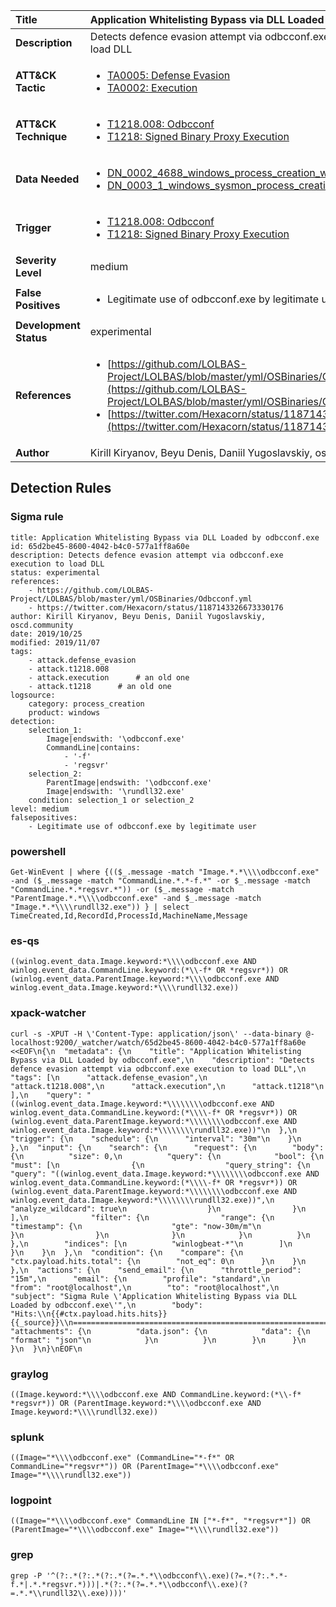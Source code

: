 | Title                    | Application Whitelisting Bypass via DLL Loaded by odbcconf.exe       |
|:-------------------------|:------------------|
| **Description**          | Detects defence evasion attempt via odbcconf.exe execution to load DLL |
| **ATT&amp;CK Tactic**    |  <ul><li>[TA0005: Defense Evasion](https://attack.mitre.org/tactics/TA0005)</li><li>[TA0002: Execution](https://attack.mitre.org/tactics/TA0002)</li></ul>  |
| **ATT&amp;CK Technique** | <ul><li>[T1218.008: Odbcconf](https://attack.mitre.org/techniques/T1218.008)</li><li>[T1218: Signed Binary Proxy Execution](https://attack.mitre.org/techniques/T1218)</li></ul>  |
| **Data Needed**          | <ul><li>[DN_0002_4688_windows_process_creation_with_commandline](../Data_Needed/DN_0002_4688_windows_process_creation_with_commandline.md)</li><li>[DN_0003_1_windows_sysmon_process_creation](../Data_Needed/DN_0003_1_windows_sysmon_process_creation.md)</li></ul>  |
| **Trigger**              | <ul><li>[T1218.008: Odbcconf](../Triggers/T1218.008.md)</li><li>[T1218: Signed Binary Proxy Execution](../Triggers/T1218.md)</li></ul>  |
| **Severity Level**       | medium |
| **False Positives**      | <ul><li>Legitimate use of odbcconf.exe by legitimate user</li></ul>  |
| **Development Status**   | experimental |
| **References**           | <ul><li>[https://github.com/LOLBAS-Project/LOLBAS/blob/master/yml/OSBinaries/Odbcconf.yml](https://github.com/LOLBAS-Project/LOLBAS/blob/master/yml/OSBinaries/Odbcconf.yml)</li><li>[https://twitter.com/Hexacorn/status/1187143326673330176](https://twitter.com/Hexacorn/status/1187143326673330176)</li></ul>  |
| **Author**               | Kirill Kiryanov, Beyu Denis, Daniil Yugoslavskiy, oscd.community |


## Detection Rules

### Sigma rule

```
title: Application Whitelisting Bypass via DLL Loaded by odbcconf.exe
id: 65d2be45-8600-4042-b4c0-577a1ff8a60e
description: Detects defence evasion attempt via odbcconf.exe execution to load DLL
status: experimental
references:
    - https://github.com/LOLBAS-Project/LOLBAS/blob/master/yml/OSBinaries/Odbcconf.yml
    - https://twitter.com/Hexacorn/status/1187143326673330176
author: Kirill Kiryanov, Beyu Denis, Daniil Yugoslavskiy, oscd.community
date: 2019/10/25
modified: 2019/11/07
tags:
    - attack.defense_evasion
    - attack.t1218.008
    - attack.execution      # an old one
    - attack.t1218      # an old one
logsource:
    category: process_creation
    product: windows
detection:
    selection_1:
        Image|endswith: '\odbcconf.exe'
        CommandLine|contains:
            - '-f'
            - 'regsvr'
    selection_2:
        ParentImage|endswith: '\odbcconf.exe'
        Image|endswith: '\rundll32.exe'
    condition: selection_1 or selection_2
level: medium
falsepositives:
    - Legitimate use of odbcconf.exe by legitimate user

```





### powershell
    
```
Get-WinEvent | where {(($_.message -match "Image.*.*\\\\odbcconf.exe" -and ($_.message -match "CommandLine.*.*-f.*" -or $_.message -match "CommandLine.*.*regsvr.*")) -or ($_.message -match "ParentImage.*.*\\\\odbcconf.exe" -and $_.message -match "Image.*.*\\\\rundll32.exe")) } | select TimeCreated,Id,RecordId,ProcessId,MachineName,Message
```


### es-qs
    
```
((winlog.event_data.Image.keyword:*\\\\odbcconf.exe AND winlog.event_data.CommandLine.keyword:(*\\-f* OR *regsvr*)) OR (winlog.event_data.ParentImage.keyword:*\\\\odbcconf.exe AND winlog.event_data.Image.keyword:*\\\\rundll32.exe))
```


### xpack-watcher
    
```
curl -s -XPUT -H \'Content-Type: application/json\' --data-binary @- localhost:9200/_watcher/watch/65d2be45-8600-4042-b4c0-577a1ff8a60e <<EOF\n{\n  "metadata": {\n    "title": "Application Whitelisting Bypass via DLL Loaded by odbcconf.exe",\n    "description": "Detects defence evasion attempt via odbcconf.exe execution to load DLL",\n    "tags": [\n      "attack.defense_evasion",\n      "attack.t1218.008",\n      "attack.execution",\n      "attack.t1218"\n    ],\n    "query": "((winlog.event_data.Image.keyword:*\\\\\\\\odbcconf.exe AND winlog.event_data.CommandLine.keyword:(*\\\\-f* OR *regsvr*)) OR (winlog.event_data.ParentImage.keyword:*\\\\\\\\odbcconf.exe AND winlog.event_data.Image.keyword:*\\\\\\\\rundll32.exe))"\n  },\n  "trigger": {\n    "schedule": {\n      "interval": "30m"\n    }\n  },\n  "input": {\n    "search": {\n      "request": {\n        "body": {\n          "size": 0,\n          "query": {\n            "bool": {\n              "must": [\n                {\n                  "query_string": {\n                    "query": "((winlog.event_data.Image.keyword:*\\\\\\\\odbcconf.exe AND winlog.event_data.CommandLine.keyword:(*\\\\-f* OR *regsvr*)) OR (winlog.event_data.ParentImage.keyword:*\\\\\\\\odbcconf.exe AND winlog.event_data.Image.keyword:*\\\\\\\\rundll32.exe))",\n                    "analyze_wildcard": true\n                  }\n                }\n              ],\n              "filter": {\n                "range": {\n                  "timestamp": {\n                    "gte": "now-30m/m"\n                  }\n                }\n              }\n            }\n          }\n        },\n        "indices": [\n          "winlogbeat-*"\n        ]\n      }\n    }\n  },\n  "condition": {\n    "compare": {\n      "ctx.payload.hits.total": {\n        "not_eq": 0\n      }\n    }\n  },\n  "actions": {\n    "send_email": {\n      "throttle_period": "15m",\n      "email": {\n        "profile": "standard",\n        "from": "root@localhost",\n        "to": "root@localhost",\n        "subject": "Sigma Rule \'Application Whitelisting Bypass via DLL Loaded by odbcconf.exe\'",\n        "body": "Hits:\\n{{#ctx.payload.hits.hits}}{{_source}}\\n================================================================================\\n{{/ctx.payload.hits.hits}}",\n        "attachments": {\n          "data.json": {\n            "data": {\n              "format": "json"\n            }\n          }\n        }\n      }\n    }\n  }\n}\nEOF\n
```


### graylog
    
```
((Image.keyword:*\\\\odbcconf.exe AND CommandLine.keyword:(*\\-f* *regsvr*)) OR (ParentImage.keyword:*\\\\odbcconf.exe AND Image.keyword:*\\\\rundll32.exe))
```


### splunk
    
```
((Image="*\\\\odbcconf.exe" (CommandLine="*-f*" OR CommandLine="*regsvr*")) OR (ParentImage="*\\\\odbcconf.exe" Image="*\\\\rundll32.exe"))
```


### logpoint
    
```
((Image="*\\\\odbcconf.exe" CommandLine IN ["*-f*", "*regsvr*"]) OR (ParentImage="*\\\\odbcconf.exe" Image="*\\\\rundll32.exe"))
```


### grep
    
```
grep -P '^(?:.*(?:.*(?:.*(?=.*.*\\odbcconf\\.exe)(?=.*(?:.*.*-f.*|.*.*regsvr.*)))|.*(?:.*(?=.*.*\\odbcconf\\.exe)(?=.*.*\\rundll32\\.exe))))'
```



